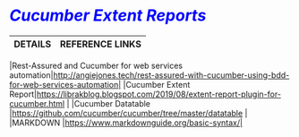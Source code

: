 # <span style="color:blue;">***Cucumber Extent Reports***</span>

| DETAILS | REFERENCE LINKS |
|:-------|:---------|

|Rest-Assured and Cucumber for web services automation|http://angiejones.tech/rest-assured-with-cucumber-using-bdd-for-web-services-automation|
|Cucumber Extent Report|https://librakblog.blogspot.com/2019/08/extent-report-plugin-for-cucumber.html |
|Cucumber Datatable |https://github.com/cucumber/cucumber/tree/master/datatable |
|MARKDOWN |https://www.markdownguide.org/basic-syntax/|
